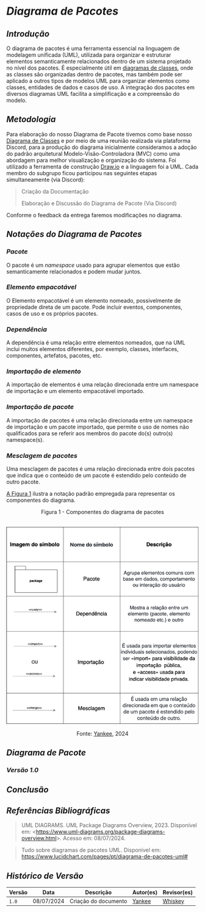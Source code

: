 # <a> *Diagrama de Pacotes* </a>

## <a> *Introdução* </a>

O diagrama de pacotes é uma ferramenta essencial na linguagem de modelagem unificada (UML), utilizada para organizar e estruturar elementos semanticamente relacionados dentro de um sistema projetado no nível dos pacotes. 
 É especialmente útil em [diagramas de classes](Diagrama_de_Classe.md), onde as classes são organizadas dentro de pacotes, mas também pode ser aplicado a outros tipos de modelos UML para organizar elementos como classes, entidades de dados e casos de uso. A integração dos pacotes em diversos diagramas UML facilita a simplificação e a compreensão do modelo.

## <a> *Metodologia* </a>

Para elaboração do nosso Diagrama de Pacote tivemos como base nosso [Diagrama de Classes](Diagrama_de_Classe.md) e por meio de uma reunião realizada via plataforma Discord, para a produção do diagrama inicialmente consideramos a adoção do padrão arquitetural Modelo-Visão-Controladora (MVC) como uma abordagem para melhor visualização e organização do sistema. Foi utilizado a ferramenta de construção [Draw.io](https://app.diagrams.net) e a linguagem foi a UML. Cada membro do subgrupo ficou participou nas seguintes etapas simultaneamente (via Discord):
> Criação da Documentação
>
> Elaboração e Discussão do Diagrama de Pacote (Via Discord)
>
Conforme o feedback da entrega faremos modificações no diagrama.

## <a> *Notações do Diagrama de Pacotes* </a>


### <a> *Pacote* </a>
O pacote é um _namespace_ usado para agrupar elementos que estão semanticamente relacionados e podem mudar juntos.

### <a> *Elemento empacotável* </a>
O Elemento empacotável é um elemento nomeado, possivelmente de propriedade direta de um pacote. Pode incluir eventos, componentes, casos de uso e os próprios pacotes.

### <a> *Dependência* </a>
A dependência é uma relação entre elementos nomeados, que na UML inclui muitos elementos diferentes, por exemplo, classes, interfaces, componentes, artefatos, pacotes, etc.

### <a> *Importação de elemento* </a>
A importação de elementos é uma relação direcionada entre um namespace de importação e um elemento empacotável importado. 

### <a> *Importação de pacote* </a>
A importação de pacotes é uma relação direcionada entre um namespace de importação e um pacote importado, que permite o uso de nomes não qualificados para se referir aos membros do pacote do(s) outro(s) namespace(s).

### <a> *Mesclagem de pacotes* </a>
Uma mesclagem de pacotes é uma relação direcionada entre dois pacotes que indica que o conteúdo de um pacote é estendido pelo conteúdo de outro pacote.

<a id="REF1" href="#anchor_1">A Figura 1</a> ilustra a notação padrão empregada para representar os componentes do diagrama.

<center>

Figura 1 - Componentes do diagrama de pacotes
<a id="anchor_1" href="#REF1"></a> 

<br> ![alt text](../Assets/DiagramaUML/pacote.png) <br>

<font>Fonte: <a href="[Yankee](../../Subgrupos/Yankee.md">Yankee</a>, 2024</font>

</center>

## <a> *Diagrama de Pacote* </a>

### <a> *Versão 1.0* </a>

## <a> *Conclusão* </a>

## <a>*Referências Bibliográficas*</a>

> UML DIAGRAMS. UML Package Diagrams Overview, 2023. Disponível em: <<https://www.uml-diagrams.org/package-diagrams-overview.html>>. Acesso em: 08/07/2024.

> Tudo sobre diagramas de pacotes UML. Disponível em:  https://www.lucidchart.com/pages/pt/diagrama-de-pacotes-uml#


## <a>*Histórico de Versão*</a>

<center>

| Versão | Data       | Descrição                                                          | Autor(es)                                        | Revisor(es)                           |
| ------ | ---------- | ------------------------------------------------------------------ | ------------------------------------------------ | ------------------------------------- |
| `1.0`  | 08/07/2024 | Criação do documento | [Yankee](../../Subgrupos/Yankee.md) | [Whiskey](../../Subgrupos/Whiskey.md) |

</center>                                    